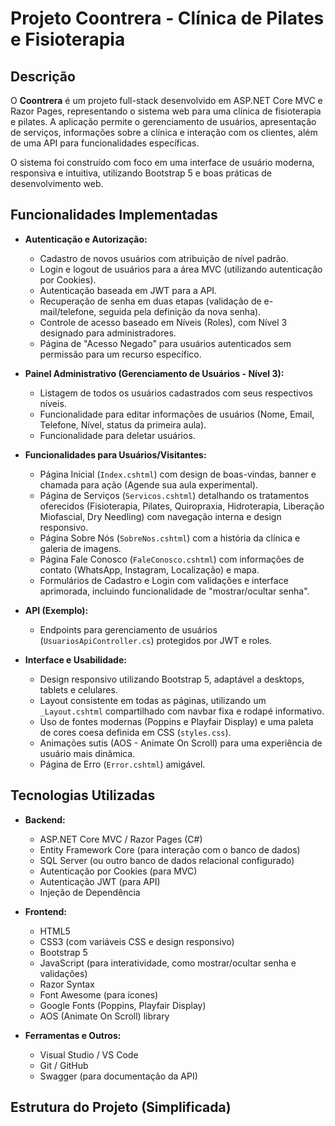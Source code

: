 # Projeto Coontrera - Clínica de Pilates e Fisioterapia

## Descrição

O **Coontrera** é um projeto full-stack desenvolvido em ASP.NET Core MVC e Razor Pages, representando o sistema web para uma clínica de fisioterapia e pilates. A aplicação permite o gerenciamento de usuários, apresentação de serviços, informações sobre a clínica e interação com os clientes, além de uma API para funcionalidades específicas.

O sistema foi construído com foco em uma interface de usuário moderna, responsiva e intuitiva, utilizando Bootstrap 5 e boas práticas de desenvolvimento web.

## Funcionalidades Implementadas

* **Autenticação e Autorização:**
    * Cadastro de novos usuários com atribuição de nível padrão.
    * Login e logout de usuários para a área MVC (utilizando autenticação por Cookies).
    * Autenticação baseada em JWT para a API.
    * Recuperação de senha em duas etapas (validação de e-mail/telefone, seguida pela definição da nova senha).
    * Controle de acesso baseado em Níveis (Roles), com Nível 3 designado para administradores.
    * Página de "Acesso Negado" para usuários autenticados sem permissão para um recurso específico.

* **Painel Administrativo (Gerenciamento de Usuários - Nível 3):**
    * Listagem de todos os usuários cadastrados com seus respectivos níveis.
    * Funcionalidade para editar informações de usuários (Nome, Email, Telefone, Nível, status da primeira aula).
    * Funcionalidade para deletar usuários.

* **Funcionalidades para Usuários/Visitantes:**
    * Página Inicial (`Index.cshtml`) com design de boas-vindas, banner e chamada para ação (Agende sua aula experimental).
    * Página de Serviços (`Servicos.cshtml`) detalhando os tratamentos oferecidos (Fisioterapia, Pilates, Quiropraxia, Hidroterapia, Liberação Miofascial, Dry Needling) com navegação interna e design responsivo.
    * Página Sobre Nós (`SobreNos.cshtml`) com a história da clínica e galeria de imagens.
    * Página Fale Conosco (`FaleConosco.cshtml`) com informações de contato (WhatsApp, Instagram, Localização) e mapa.
    * Formulários de Cadastro e Login com validações e interface aprimorada, incluindo funcionalidade de "mostrar/ocultar senha".

* **API (Exemplo):**
    * Endpoints para gerenciamento de usuários (`UsuariosApiController.cs`) protegidos por JWT e roles.

* **Interface e Usabilidade:**
    * Design responsivo utilizando Bootstrap 5, adaptável a desktops, tablets e celulares.
    * Layout consistente em todas as páginas, utilizando um `_Layout.cshtml` compartilhado com navbar fixa e rodapé informativo.
    * Uso de fontes modernas (Poppins e Playfair Display) e uma paleta de cores coesa definida em CSS (`styles.css`).
    * Animações sutis (AOS - Animate On Scroll) para uma experiência de usuário mais dinâmica.
    * Página de Erro (`Error.cshtml`) amigável.

## Tecnologias Utilizadas

* **Backend:**
    * ASP.NET Core MVC / Razor Pages (C#)
    * Entity Framework Core (para interação com o banco de dados)
    * SQL Server (ou outro banco de dados relacional configurado)
    * Autenticação por Cookies (para MVC)
    * Autenticação JWT (para API)
    * Injeção de Dependência

* **Frontend:**
    * HTML5
    * CSS3 (com variáveis CSS e design responsivo)
    * Bootstrap 5
    * JavaScript (para interatividade, como mostrar/ocultar senha e validações)
    * Razor Syntax
    * Font Awesome (para ícones)
    * Google Fonts (Poppins, Playfair Display)
    * AOS (Animate On Scroll) library

* **Ferramentas e Outros:**
    * Visual Studio / VS Code
    * Git / GitHub
    * Swagger (para documentação da API)

## Estrutura do Projeto (Simplificada)
